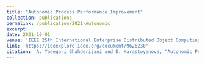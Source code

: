 ```yaml
---
title: "Autonomic Process Performance Improvement"
collection: publications
permalink: /publication/2021-Autonomic
excerpt: 
date: 2021-10-01
venue: 'IEEE 25th International Enterprise Distributed Object Computing Workshop (EDOCW)'
link: 'https://ieeexplore.ieee.org/document/9626230'
citation: 'A. Yadegari Ghahderijani and D. Karastoyanova, "Autonomic Process Performance Improvement," 2021 IEEE 25th International Enterprise Distributed Object Computing Workshop (EDOCW), 2021, pp. 299-307, doi: 10.1109/EDOCW52865.2021.00061.'
---
```

